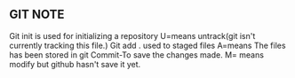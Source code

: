 ## GIT NOTE
Git init is used for initializing a repository
U=means untrack(git isn't currently tracking this file.)
Git add . used to staged files
A=means The files has been stored in git
Commit-To save the changes made.
M= means modify but github hasn't save it yet.